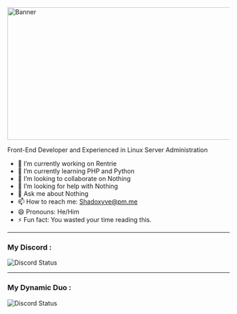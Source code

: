 <img src="https://media.discordapp.net/attachments/907127111708446761/931199486930337912/jtr-banner.png" alt="Banner" width="5000" height="300" >

Front-End Developer and Experienced in Linux Server Administration

- 🔭 I’m currently working on Rentrie
- 🌱 I’m currently learning PHP and Python
- 👯 I’m looking to collaborate on Nothing
- 🤔 I’m looking for help with Nothing
- 💬 Ask me about Nothing
- 📫 How to reach me: Shadoxyve@pm.me
- 😄 Pronouns: He/Him
- ⚡ Fun fact: You wasted your time reading this.
---
### My Discord :
<img src="https://discord.c99.nl/widget/theme-3/903990460186493009.png" alt="Discord Status">

---

### My Dynamic Duo :
<img src="https://discord.c99.nl/widget/theme-2/906967431673692221.png" alt="Discord Status">

